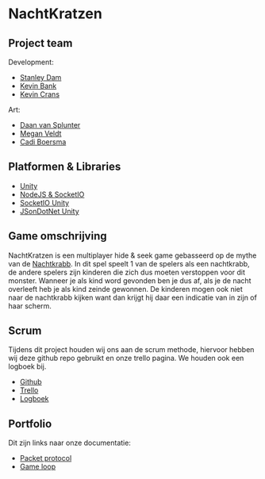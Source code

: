 # NachtKratzen

## Project team

Development:

  - [Stanley Dam](https://github.com/Stanley-Dam)
  - [Kevin Bank](https://github.com/KevinBank)
  - [Kevin Crans](https://github.com/kevincrans)
  
Art:

  - [Daan van Splunter](https://daanvs.myportfolio.com/)
  - [Megan Veldt](https://meganveldtgameart.myportfolio.com/)
  - [Cadi Boersma](https://a26008.myportfolio.com/)

## Platformen & Libraries
- [Unity](https://unity.com/)
- [NodeJS & SocketIO](https://socket.io/)
- [SocketIO Unity](https://assetstore.unity.com/packages/tools/network/socket-io-for-unity-21721)
- [JSonDotNet Unity](https://assetstore.unity.com/packages/tools/input-management/json-net-for-unity-11347)

## Game omschrijving

NachtKratzen is een multiplayer hide & seek game gebasseerd op de mythe van de [Nachtkrabb](https://de.wikipedia.org/wiki/Nachtkrabb).
In dit spel speelt 1 van de spelers als een nachtkrabb, de andere spelers zijn kinderen die zich dus moeten verstoppen voor dit monster.
Wanneer je als kind word gevonden ben je dus af, als je de nacht overleeft heb je als kind zeinde gewonnen.
De kinderen mogen ook niet naar de nachtkrabb kijken want dan krijgt hij daar een indicatie van in zijn of haar scherm.

## Scrum
Tijdens dit project houden wij ons aan de scrum methode, hiervoor hebben wij deze github repo gebruikt en onze trello pagina. We houden ook een logboek bij.

 - [Github](https://github.com/Stanley-Dam/NachtKratzen)
 - [Trello](https://trello.com/b/bpWVSpGl/project-mythe)
 - [Logboek](https://docs.google.com/document/d/1EnuxuT6r19pdeCcQyiE2MD29FkWSL7X-OjyiOtWvSA4/edit?usp=sharing)

## Portfolio
Dit zijn links naar onze documentatie:
 - [Packet protocol](https://docs.google.com/document/d/1Y13P_vc6lDv2jMns_a5W37Y1nRPTUWBA6yy2OJYxqzU/edit?usp=sharing)
 - [Game loop](https://docs.google.com/document/d/1B37fRN4JlXPEVjBk-zfjm9Jxi7HfkaBcQ8tgQnmvBxM/edit?usp=sharing)
